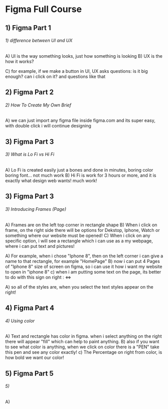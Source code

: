 # Figma Full Course

##  1) Figma Part 1
###### 1) difference between UI and UX
A) UI is the way something looks, just how something is looking
B) UX is the how it works?

C) for example, if we make a button in UI, UX asks questions: is it big enough? can i click on it? and questions like that


##  2) Figma Part 2
###### 2) How To Create My Own Brief
A) we can just import any figma file inside figma.com and its super easy, with double click i will continue designing 

##  3) Figma Part 3
###### 3) What is Lo Fi vs Hi Fi

A) Lo Fi is created easily just a bones and done in minutes, boring color boring font... not much work
B) Hi Fi is work for 3 hours or more, and it is exactly what design web wants! much work!


##  3) Figma Part 3
###### 3) Introducing Frames (Page)
A) Frames are on the left top corner in rectangle shape
B) When i click on frame, on the right side there will be options for Dekstop, Iphone, Watch or something where our website must be opened!
C) When i click on any specific option, i will see a rectangle which i can use as a my webpage, where i can put text and pictures!

A) For example, when i chose "Iphone 8", then on the left corner i can give a name to that rectangle, for example "HomePage"
B) now i can put 4 Pages of "Iphone 8" size of screen on figma, so i can use it how i want my website to open in "iphone 8"
c) when i am putting some text on the page, its better to do with this sign on right : ⇔

A) so all of the styles are, when you select the text styles appear on the right!


##  4) Figma Part 4
###### 4) Using color

A) Text and rectangle has color in figma. when i select anything on the right there will appear "fill" which can help to paint anything.
B) also if you want to see what color is anything, when we click on color there is a "PEN" take this pen and see any color exactly!
c) The Percentage on right from color, is how bold we want our color!

##  5) Figma Part 5
###### 5) 

A)